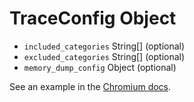 # TraceConfig Object

* `included_categories` String[] (optional)
* `excluded_categories` String[] (optional)
* `memory_dump_config` Object (optional)

See an example in the [Chromium docs](https://chromium.googlesource.com/chromium/src/+/master/docs/memory-infra/memory_infra_startup_tracing.md#the-advanced-way).
